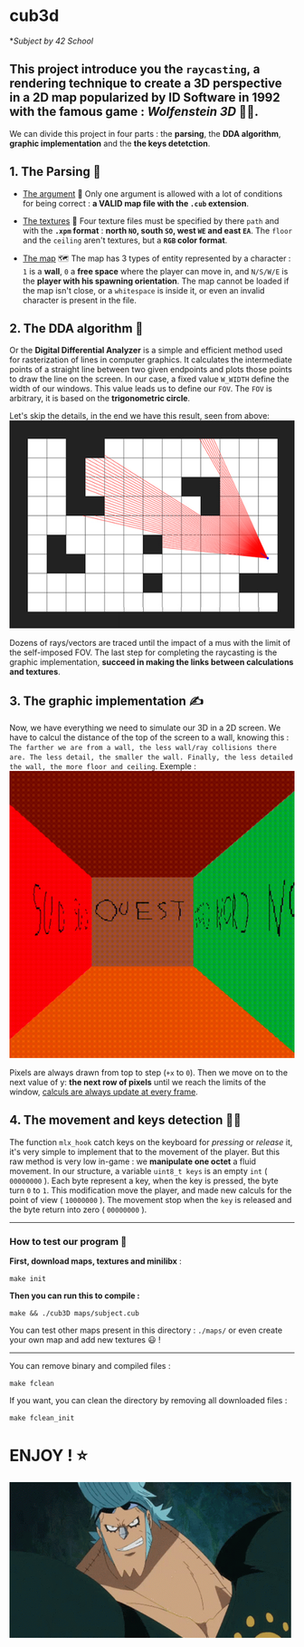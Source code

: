 # cub3d
**Subject by 42 School*


## This project introduce you the `raycasting`, a rendering technique to create a 3D perspective in a 2D map popularized by ID Software in 1992 with the famous game : *Wolfenstein 3D* 🔫💪.

We can divide this project in four parts : the **parsing**, the **DDA algorithm**, **graphic implementation** and the **the keys detetction**.

## 1. The Parsing 🔨
- <ins>The argument</ins> 💭
Only one argument is allowed with a lot of conditions for being correct : **a VALID map file with the `.cub` extension**.

- <ins>The textures</ins> 🎨
Four texture files must be specified by there `path` and with the **`.xpm` format** : **north `NO`, south `SO`, west `WE` and east `EA`**.
The `floor` and the `ceiling` aren't textures, but a **`RGB` color format**.

- <ins>The map</ins> 🗺️
The map has 3 types of entity represented by a character : `1` is a **wall**, `0` a **free space** where the player can move in, and `N/S/W/E` is the **player with his spawning orientation**.
The map cannot be loaded if the map isn't close, or a `whitespace` is inside it, or even an invalid character is present in the file.

## 2. The DDA algorithm 🧮
Or the **Digital Differential Analyzer** is a simple and efficient method used for rasterization of lines in computer graphics. It calculates the intermediate points of a straight line between two given endpoints and plots those points to draw the line on the screen.
In our case, a fixed value `W_WIDTH` define the width of our windows. This value leads us to define our `FOV`. The `FOV` is arbitrary, it is based on the **trigonometric circle**.

Let's skip the details, in the end we have this result, seen from above:
![](./doc/DDA.jpg)

Dozens of rays/vectors are traced until the impact of a mus with the limit of the self-imposed FOV.
The last step for completing the raycasting is the graphic implementation, **succeed in making the links between calculations and textures**.

## 3. The graphic implementation ✍️
Now, we have everything we need to simulate our 3D in a 2D screen.
We have to calcul the distance of the top of the screen to a wall, knowing this : `The farther we are from a wall, the less wall/ray collisions there are.
The less detail, the smaller the wall.
Finally, the less detailed the wall, the more floor and ceiling`.
Exemple :
![](./doc/raycasting.gif)

Pixels are always drawn from top to step (`+x` to `0`). Then we move on to the next value of y: **the next row of pixels** until we reach the limits of the window, <ins>calculs are always update at every frame</ins>.

## 4. The movement and keys detection 🚶‍♂️
The function `mlx_hook` catch keys on the keyboard for *pressing* or *release* it, it's very simple to implement that to the movement of the player.
But this raw method is very low in-game : we **manipulate one octet** a fluid movement.
In our structure, a variable `uint8_t keys` is an empty `int` ( `00000000` ). Each byte represent a key, when the key is pressed, the byte turn `0` to `1`. This modification move the player, and made new calculs for the point of view ( `10000000` ). The movement stop when the `key` is released and the byte return into zero ( `00000000` ).


---

### How to test our program 👾

**First, download maps, textures and minilibx** :
```
make init
```
**Then you can run this to compile :**
```
make && ./cub3D maps/subject.cub
```
You can test other maps present in this directory : `./maps/` or even create your own map and add new textures 😃 !

---

You can remove binary and compiled files :
```
make fclean
```
If you want, you can clean the directory by removing all downloaded files :
```
make fclean_init
```

# ENJOY ! ⭐️
![](./doc/franjy_thumb_up.gif)
